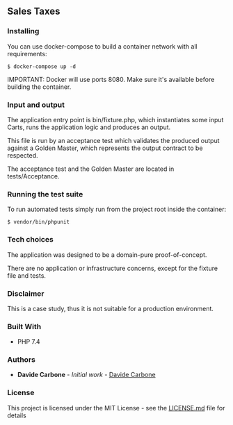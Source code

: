 ## Sales Taxes

### Installing

You can use docker-compose to build a container network with all requirements:
```
$ docker-compose up -d
```

IMPORTANT: Docker will use ports 8080. Make sure it's available before building the container.

### Input and output
The application entry point is bin/fixture.php, which instantiates some input Carts, runs the application logic and produces an output.

This file is run by an acceptance test which validates the produced output against a Golden Master, which represents the output contract to be respected.

The acceptance test and the Golden Master are located in tests/Acceptance.

### Running the test suite

To run automated tests simply run from the project root inside the container:
```
$ vendor/bin/phpunit
```

### Tech choices
The application was designed to be a domain-pure proof-of-concept.

There are no application or infrastructure concerns, except for the fixture file and tests.

### Disclaimer
This is a case study, thus it is not suitable for a production environment.

### Built With
* PHP 7.4

### Authors
* **Davide Carbone** - *Initial work* - [Davide Carbone](https://github.com/davidecarbone)

### License
This project is licensed under the MIT License - see the [LICENSE.md](LICENSE.md) file for details
